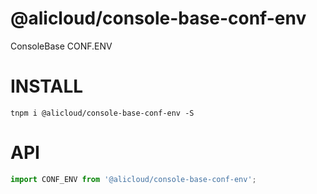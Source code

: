 @alicloud/console-base-conf-env
===

ConsoleBase CONF.ENV

# INSTALL

```
tnpm i @alicloud/console-base-conf-env -S
```

# API

```typescript
import CONF_ENV from '@alicloud/console-base-conf-env';
```
